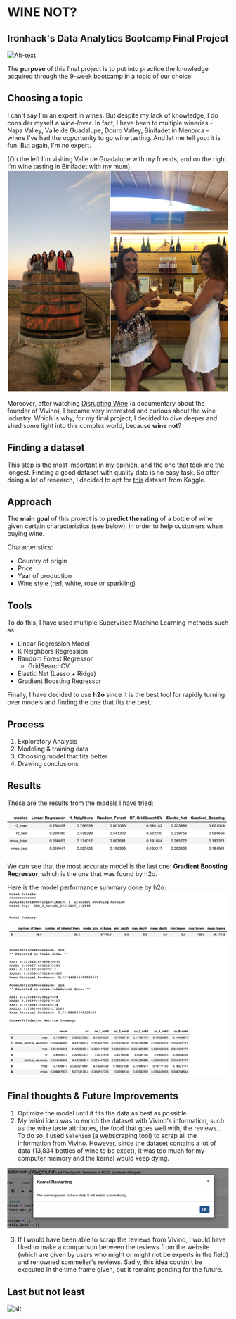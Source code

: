 # WINE NOT?
## Ironhack's Data Analytics Bootcamp Final Project
![Alt-text](https://images.unsplash.com/photo-1506377247377-2a5b3b417ebb?ixid=MXwxMjA3fDB8MHxwaG90by1wYWdlfHx8fGVufDB8fHw%3D&ixlib=rb-1.2.1&auto=format&fit=crop&w=1350&q=80)


The **purpose** of this final project is to put into practice the knowledge acquired through the 9-week bootcamp in a topic of our choice.


## Choosing a topic

I can't say I'm an expert in wines. But despite my lack of knowledge, I do consider myself a *wine-lover*. In fact, I have been to multiple wineries - Napa Valley, Valle de Guadalupe, Douro Valley, Binifadet in Menorca - where I've had the opportunity to go wine tasting. And let me tell you: it is fun. But again, I'm no expert. 

(On the left I'm visiting Valle de Guadalupe with my friends, and on the right I'm wine tasting in Binifadet with my mum).
![alt](images/experiences.jpg)

Moreover, after watching [Disrupting Wine](https://www.imdb.com/title/tt12645184/) (a documentary about the founder of Vivino), I became very interested and curious about the wine industry. Which is why, for my final project, I decided to dive deeper and shed some light into this complex world, because **wine not**?


## Finding a dataset

This step is the most important in my opinion, and the one that took me the longest. Finding a good dataset with quality data is no easy task. So after doing a lot of research, I decided to opt for [this](https://www.kaggle.com/budnyak/wine-rating-and-price) dataset from Kaggle.


## Approach

The **main goal** of this project is to **predict the rating** of a bottle of wine given certain characteristics (see below), in order to help customers when buying wine. 

Characteristics:
- Country of origin
- Price
- Year of production
- Wine style (red, white, rose or sparkling)


## Tools

To do this, I have used multiple Supervised Machine Learning methods such as:

- Linear Regression Model
- K Neighbors Regression
- Random Forest Regressor
    - GridSearchCV
- Elastic Net (Lasso + Ridge)
- Gradient Boosting Regressor

Finally, I have decided to use **h2o** since it is the best tool for rapidly turning over models and finding the one that fits the best.


## Process

1. Exploratory Analysis
2. Modeling & training data
3. Choosing model that fits better
4. Drawing conclusions


## Results

These are the results from the models I have tried:

![alt](images/metrics.png)

We can see that the most accurate model is the last one: **Gradient Boosting Regressor**, which is the one that was found by h2o.

Here is the model performance summary done by h2o:
![alt](images/h20_summary.png)


## Final thoughts & Future Improvements

1. Optimize the model until it fits the data as best as possible
2. My *initial idea* was to enrich the dataset with Vivino's information, such as the wine taste attributes, the food that goes well with, the reviews... To do so, I used ``Selenium`` (a webscraping tool) to scrap all the information from Vivino. However, since the dataset contains a lot of data (13,834 bottles of wine to be exact), it was too much for my computer memory and the kernel would keep dying.

![alt](images/kerneldied.png)

3. If I would have been able to scrap the reviews from Vivino, I would have liked to make a comparison between the reviews from the website (which are given by users who might or might not be experts in the field) and renowned sommelier's reviews. Sadly, this idea couldn't be executed in the time frame given, but it remains pending for the future.

## Last but not least
![alt](images/quote.png)
